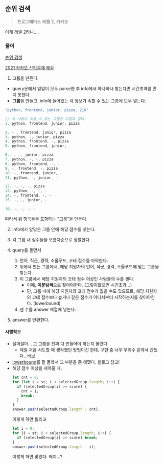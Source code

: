 ## 순위 검색

> 프로그래머스 레벨 2, 카카오

이게 레벨 2라니....

### 풀이

[순위 검색](https://programmers.co.kr/learn/courses/30/lessons/72412)

[2021 카카오 신입공채 해설](https://tech.kakao.com/2021/01/25/2021-kakao-recruitment-round-1/)

1. 그룹을 만든다.

- query문에서 일일이 모두 parse한 후 info에서 하나하나 찾는다면 시간초과를 면치 못한다.
- **그룹**을 만들고, info에 들어있는 각 정보가 속할 수 있는 그룹에 모두 넣는다.

```js
"python, frontend, junior, pizza, 210"

// 위 사람이 속할 수 있는 그룹은 다음과 같다.
1. python, frontend, junior, pizza

2. - , frontend, junior, pizza
3. python, -, junior, pizza
4. python, frontend, -, pizza
5. python, frontend, junior, -

6. -, -, junior, pizza
7. python, -, -, pizza
8. python, frontend, -, -
9. -, frontend, -, pizza
10. -, frontend, junior, -
11. python, -, junior, -

12. -, -, -, pizza
13. python, -, -, -
14. -, frontend, -, -
15. -, -, junior, -

16. -, -, -, -
```

따라서 위 항목들을 포함하는 "그룹"을 만든다.

2. info에서 알맞은 그룹 안에 해당 점수를 넣는다.

3. 각 그룹 내 점수들을 오름차순으로 정렬한다.

4. query를 돌면서

   1. 언어, 직군, 경력, 소울푸드, 코테 점수를 파악한다.
   2. 위에서 만든 그룹에서, 해당 지원자의 언어, 직군, 경력, 소울푸드에 맞는 그룹을 찾는다.
   3. 이 그룹에서 해당 지원자의 코테 점수 이상인 사람들의 수를 센다.
      - 이때, **이분탐색**으로 찾아야한다. (그렇지않으면 시간초과...)
      - 단, 그룹 내에 해당 지원자의 코테 점수가 없을 수도 있으므로, 해당 지원자의 코테 점수보다 높거나 같은 점수가 어디서부터 시작하는지를 찾아야한다. (lowerbound)
   4. 센 수를 answer 배열에 넣는다.

5. answer를 반환한다.

#### 시행착오

- 설마설마... 그 그룹을 진짜 다 만들어야 하는지 몰랐다.
  - 제일 처음 시도할 때 생각했던 방법이긴 한데, 구현 중 너무 무리수 같아서 관뒀다.. 바보
- [lowerbound](https://m.blog.naver.com/PostView.nhn?blogId=bestmaker0290&logNo=220820005454&proxyReferer=https:%2F%2Fwww.google.com%2F)를 잘 몰라서 그 부분을 좀 헤맸다. 블로그 참고!
- 해당 점수 이상을 세어줄 때,
  ```js
  let cnt = 0;
  for (let i = st; i < selectedGroup.length; i++) {
    if (selectedGroup[i] >= score) {
      cnt = i;
      break;
    }
  }
  answer.push(selectedGroup.length - cnt);
  ```
  이렇게 하면 틀리고
  ```js
  let i = 0;
  for (i = st; i < selectedGroup.length; i++) {
    if (selectedGroup[i] >= score) break;
  }
  answer.push(selectedGroup.length - i);
  ```
  이렇게 하면 맞았다. 왜지...?
